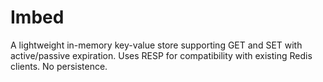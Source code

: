 # Imbed
A lightweight in-memory key-value store supporting GET and SET with active/passive expiration. Uses RESP for compatibility with existing Redis clients. No persistence.
